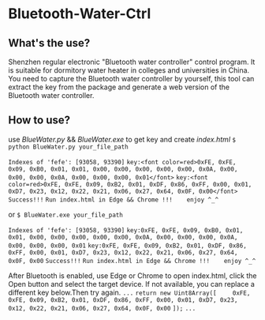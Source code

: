 # Bluetooth-Water-Ctrl

## What's the use?
Shenzhen regular electronic "Bluetooth water controller" control program. It is suitable for dormitory water heater in colleges and universities in China.
You need to capture the Bluetooth water controller by yourself, this tool can extract the key from the package and generate a web version of the Bluetooth water controller.

## How to use?
use *BlueWater.py* && *BlueWater.exe* to get key and create *index.html*
`$ python BlueWater.py your_file_path`

`Indexes of 'fefe': [93058, 93390]`
`key:<font color=red>0xFE, 0xFE, 0x09, 0xB0, 0x01, 0x01, 0x00, 0x00, 0x00, 0x00, 0x00, 0x0A, 0x00, 0x00, 0x00, 0x0A, 0x00, 0x00, 0x00, 0x01</font>`
`key:<font color=red>0xFE, 0xFE, 0x09, 0xB2, 0x01, 0xDF, 0x86, 0xFF, 0x00, 0x01, 0xD7, 0x23, 0x12, 0x22, 0x21, 0x06, 0x27, 0x64, 0x0F, 0x00</font>`
`Success!!!`
`Run index.html in Edge && Chrome !!!    enjoy ^_^`

or
`$ BlueWater.exe your_file_path`

`Indexes of 'fefe': [93058, 93390]`
`key:0xFE, 0xFE, 0x09, 0xB0, 0x01, 0x01, 0x00, 0x00, 0x00, 0x00, 0x00, 0x0A, 0x00, 0x00, 0x00, 0x0A, 0x00, 0x00, 0x00, 0x01`
`key:0xFE, 0xFE, 0x09, 0xB2, 0x01, 0xDF, 0x86, 0xFF, 0x00, 0x01, 0xD7, 0x23, 0x12, 0x22, 0x21, 0x06, 0x27, 0x64, 0x0F, 0x00`
`Success!!!`
`Run index.html in Edge && Chrome !!!    enjoy ^_^`

After Bluetooth is enabled, use Edge or Chrome to open index.html, click the Open button and select the target device.
If not available, you can replace a different key below.Then try again.
`...`
`return new Uint8Array([`
`    0xFE, 0xFE, 0x09, 0xB2, 0x01, 0xDF, 0x86, 0xFF, 0x00, 0x01, 0xD7, 0x23, 0x12, 0x22, 0x21, 0x06, 0x27, 0x64, 0x0F, 0x00`
`]);`
`...`